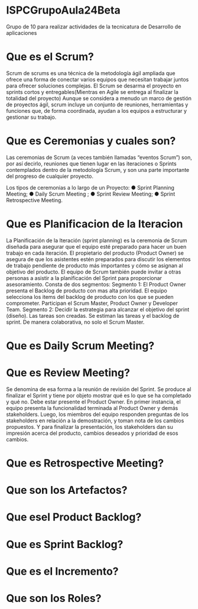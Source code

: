 # ISPCGrupoAula24Beta
Grupo de 10 para realizar actividades de la tecnicatura de Desarrollo de aplicaciones

# Que es el Scrum?
 Scrum de scrums es una técnica de la metodología ágil ampliada que ofrece una forma de conectar varios equipos que necesitan trabajar juntos para ofrecer soluciones complejas. El Scrum se desarma el proyecto en sprints cortos y entregables(Mientras en Agile se entrega al finalizar la totalidad del proyecto)
Aunque se considera a menudo un marco de gestión de proyectos ágil, scrum incluye un conjunto de reuniones, herramientas y funciones que, de forma coordinada, ayudan a los equipos a estructurar y gestionar su trabajo.

# Que es Ceremonias y cuales son?

Las ceremonias de Scrum (a veces también llamadas “eventos Scrum”) son, por así decirlo, reuniones que tienen lugar en las iteraciones o Sprints contemplados dentro de la metodología Scrum, y son una parte importante del progreso de cualquier proyecto.

Los tipos de ceremonias a lo largo de un Proyecto: 
● Sprint Planning Meeting;
● Daily Scrum Meeting ;
● Sprint Review Meeting; 
● Sprint Retrospective Meeting.

# Que es Planificacion de la Iteracion
La Planificación de la Iteración (sprint planning) es la ceremonia de Scrum diseñada para asegurar que el equipo esté preparado para hacer un buen trabajo en cada iteración.
El propietario del producto (Product Owner) se asegura de que los asistentes estén preparados para 
discutir los elementos de trabajo pendiente de producto más importantes y cómo se asignan al objetivo 
del producto. El equipo de Scrum también puede invitar a otras personas a asistir a la planificación del
Sprint para proporcionar asesoramiento.
Consta de dos segmentos:
Segmento 1:
El Product Owner presenta el Backlog de producto con mas alta prioridad.
El equipo selecciona los items del backlog de producto con los que se pueden comprometer.
Participan el Scrum Master, Product Owner y Developer Team.
Segmento 2:
Decidir la estrategia para alcanzar el objetivo del sprint (diseño).
Las tareas son creadas.
Se estiman las tareas y el backlog de sprint.
De manera colaborativa, no solo el Scrum Master.

# Que es Daily Scrum Meeting?

# Que es Review Meeting?
 Se denomina de esa forma a la reunión de revisión del Sprint. Se produce al finalizar el Sprint y 
tiene por objeto mostrar qué es lo que se ha completado y qué no. Debe estar presente el 
Product Owner.
En primer instancia, el equipo presenta la funcionalidad terminada al Product Owner y demás 
stakeholders. Luego, los miembros del equipo responden preguntas de los stakeholders en relación a la 
demostración, y toman nota de los cambios propuestos.
Y para finalizar la presentación, los stakeholders dan su impresión acerca del producto, cambios deseados y prioridad de esos cambios.


# Que es Retrospective Meeting?


# Que son los Artefactos?

# Que esel Product Backlog?

# Que es Sprint Backlog?

# Que es el Incremento?

# Que son los Roles?

